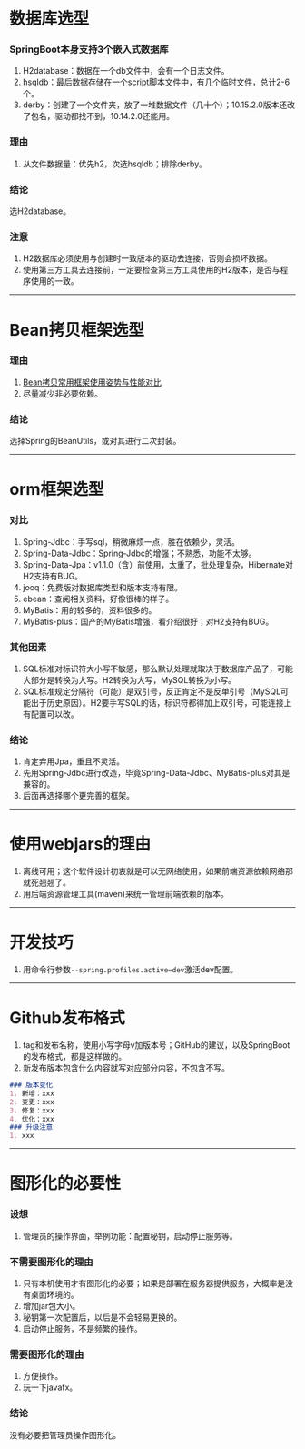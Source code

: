 # 数据库选型
### SpringBoot本身支持3个嵌入式数据库
1. H2database：数据在一个db文件中，会有一个日志文件。
2. hsqldb：最后数据存储在一个script脚本文件中，有几个临时文件，总计2-6个。
3. derby：创建了一个文件夹，放了一堆数据文件（几十个）；10.15.2.0版本还改了包名，驱动都找不到，10.14.2.0还能用。
### 理由
1. 从文件数据量：优先h2，次选hsqldb；排除derby。
### 结论
选H2database。
### 注意
1. H2数据库必须使用与创建时一致版本的驱动去连接，否则会损坏数据。
2. 使用第三方工具去连接前，一定要检查第三方工具使用的H2版本，是否与程序使用的一致。
___

# Bean拷贝框架选型
### 理由
1. [Bean拷贝常用框架使用姿势与性能对比](https://www.bilibili.com/read/cv10986822)
2. 尽量减少非必要依赖。
### 结论
选择Spring的BeanUtils，或对其进行二次封装。
___

# orm框架选型
### 对比
1. Spring-Jdbc：手写sql，稍微麻烦一点，胜在依赖少，灵活。
2. Spring-Data-Jdbc：Spring-Jdbc的增强；不熟悉，功能不太够。
3. Spring-Data-Jpa：v1.1.0（含）前使用，太重了，批处理复杂，Hibernate对H2支持有BUG。
4. jooq：免费版对数据库类型和版本支持有限。
5. ebean：查阅相关资料，好像很棒的样子。
6. MyBatis：用的较多的，资料很多的。
7. MyBatis-plus：国产的MyBatis增强，看介绍很好；对H2支持有BUG。
### 其他因素
1. SQL标准对标识符大小写不敏感，那么默认处理就取决于数据库产品了，可能大部分是转换为大写。H2转换为大写，MySQL转换为小写。
2. SQL标准规定分隔符（可能）是双引号，反正肯定不是反单引号（MySQL可能出于历史原因）。H2要手写SQL的话，标识符都得加上双引号，可能连接上有配置可以改。
### 结论
1. 肯定弃用Jpa，重且不灵活。
2. 先用Spring-Jdbc进行改造，毕竟Spring-Data-Jdbc、MyBatis-plus对其是兼容的。
3. 后面再选择哪个更完善的框架。
___

# 使用webjars的理由
1. 离线可用；这个软件设计初衷就是可以无网络使用，如果前端资源依赖网络那就死翘翘了。
2. 用后端资源管理工具(maven)来统一管理前端依赖的版本。
___

# 开发技巧
1. 用命令行参数`--spring.profiles.active=dev`激活dev配置。
___

# Github发布格式
1. tag和发布名称，使用小写字母v加版本号；GitHub的建议，以及SpringBoot的发布格式，都是这样做的。
2. 新发布版本包含什么内容就写对应部分内容，不包含不写。
```markdown
### 版本变化
1. 新增：xxx
2. 变更：xxx
3. 修复：xxx
4. 优化：xxx
### 升级注意
1. xxx
```
___

# 图形化的必要性

### 设想
1. 管理员的操作界面，举例功能：配置秘钥，启动停止服务等。

### 不需要图形化的理由
1. 只有本机使用才有图形化的必要；如果是部署在服务器提供服务，大概率是没有桌面环境的。
2. 增加jar包大小。
3. 秘钥第一次配置后，以后是不会轻易更换的。
4. 启动停止服务，不是频繁的操作。

### 需要图形化的理由
1. 方便操作。
2. 玩一下javafx。

### 结论
没有必要把管理员操作图形化。